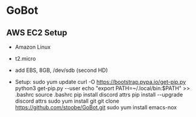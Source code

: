 # GoBot


## AWS EC2 Setup
* Amazon Linux
* t2.micro
* add EBS, 8GB, /dev/sdb (second HD)

* Setup:
sudo yum update
curl -O https://bootstrap.pypa.io/get-pip.py
python3 get-pip.py --user
echo "export PATH=~/.local/bin:\$PATH" >> .bashrc
source .bashrc
pip install discord attrs
pip install --upgrade discord attrs
sudo yum install git
git clone https://github.com/stoobe/GoBot.git
sudo yum install emacs-nox